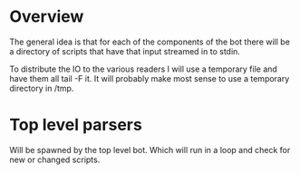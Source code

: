 # Overview

The general idea is that for each of the components of the bot there will be a directory of scripts that have that input streamed in to stdin.

To distribute the IO to the various readers I will use a temporary file and have them all tail -F it. It will probably make most sense to use a temporary directory in /tmp.

# Top level parsers

Will be spawned by the top level bot. Which will run in a loop and check for new or changed scripts.
